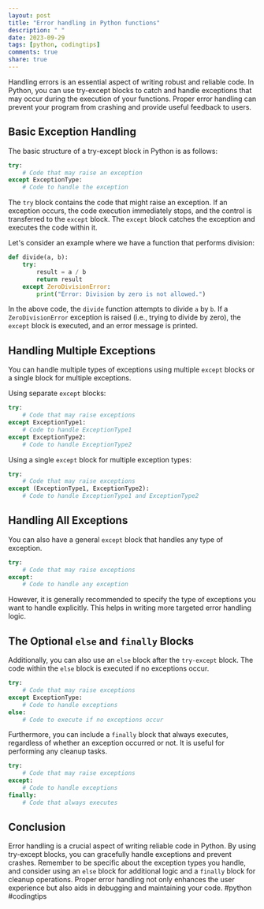 ```yaml
---
layout: post
title: "Error handling in Python functions"
description: " "
date: 2023-09-29
tags: [python, codingtips]
comments: true
share: true
---
```


Handling errors is an essential aspect of writing robust and reliable code. In Python, you can use try-except blocks to catch and handle exceptions that may occur during the execution of your functions. Proper error handling can prevent your program from crashing and provide useful feedback to users.

## Basic Exception Handling

The basic structure of a try-except block in Python is as follows:

```python
try:
    # Code that may raise an exception
except ExceptionType:
    # Code to handle the exception
```

The `try` block contains the code that might raise an exception. If an exception occurs, the code execution immediately stops, and the control is transferred to the `except` block. The `except` block catches the exception and executes the code within it.

Let's consider an example where we have a function that performs division:

```python
def divide(a, b):
    try:
        result = a / b
        return result
    except ZeroDivisionError:
        print("Error: Division by zero is not allowed.")
```

In the above code, the `divide` function attempts to divide `a` by `b`. If a `ZeroDivisionError` exception is raised (i.e., trying to divide by zero), the `except` block is executed, and an error message is printed.

## Handling Multiple Exceptions

You can handle multiple types of exceptions using multiple `except` blocks or a single block for multiple exceptions. 

Using separate `except` blocks:

```python
try:
    # Code that may raise exceptions
except ExceptionType1:
    # Code to handle ExceptionType1
except ExceptionType2:
    # Code to handle ExceptionType2
```

Using a single `except` block for multiple exception types:

```python
try:
    # Code that may raise exceptions
except (ExceptionType1, ExceptionType2):
    # Code to handle ExceptionType1 and ExceptionType2
```

## Handling All Exceptions

You can also have a general `except` block that handles any type of exception.

```python
try:
    # Code that may raise exceptions
except:
    # Code to handle any exception
```

However, it is generally recommended to specify the type of exceptions you want to handle explicitly. This helps in writing more targeted error handling logic.

## The Optional `else` and `finally` Blocks

Additionally, you can also use an `else` block after the `try-except` block. The code within the `else` block is executed if no exceptions occur.

```python
try:
    # Code that may raise exceptions
except ExceptionType:
    # Code to handle exceptions
else:
    # Code to execute if no exceptions occur
```

Furthermore, you can include a `finally` block that always executes, regardless of whether an exception occurred or not. It is useful for performing any cleanup tasks.

```python
try:
    # Code that may raise exceptions
except:
    # Code to handle exceptions
finally:
    # Code that always executes
```

## Conclusion

Error handling is a crucial aspect of writing reliable code in Python. By using try-except blocks, you can gracefully handle exceptions and prevent crashes. Remember to be specific about the exception types you handle, and consider using an `else` block for additional logic and a `finally` block for cleanup operations. Proper error handling not only enhances the user experience but also aids in debugging and maintaining your code. #python #codingtips